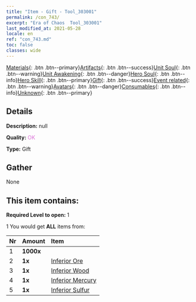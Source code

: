 ```yaml
---
title: "Item - Gift - Tool_303001"
permalink: /con_743/
excerpt: "Era of Chaos  Tool_303001"
last_modified_at: 2021-05-28
locale: en
ref: "con_743.md"
toc: false
classes: wide
---
```

 [Materials](/Items/){: .btn .btn--primary}[Artifacts](/Items/Artifacts/){: .btn .btn--success}[Unit Soul](/Items/UnitSoul/){: .btn .btn--warning}[Unit Awakening](/Items/UnitAwakening/){: .btn .btn--danger}[Hero Soul](/Items/HeroSoul/){: .btn .btn--info}[Hero Skill](/Items/HeroSkill/){: .btn .btn--primary}[Gift](/Items/Gift/){: .btn .btn--success}[Event related](/Items/Events/){: .btn .btn--warning}[Avatars](/Items/Avatars/){: .btn .btn--danger}[Consumables](/Items/Consumables/){: .btn .btn--info}[Unknown](/Items/Unknown/){: .btn .btn--primary}

## Details
 **Description:** null

 **Quality:** <span style="color: #DA70D6">OK</span>

 **Type:** Gift

## Gather

  None

## This item contains:

 **Required Level to open:** 1

 1 You would get **ALL** items  from:

  | Nr | Amount |     Item    |
  |:---|:-------|:------------|
  | 1 |  **1000x** | <i class="fas fa-coins"/> |  | 
  | 2 |  **1x** | [Inferior Ore](/Items/mat_1/) |  | 
  | 3 |  **1x** | [Inferior Wood](/Items/mat_1/) |  | 
  | 4 |  **1x** | [Inferior Mercury](/Items/mat_2/) |  | 
  | 5 |  **1x** | [Inferior Sulfur](/Items/mat_3/) |  | 
